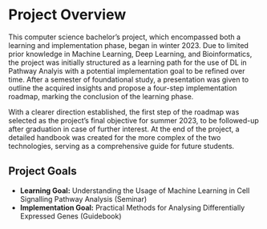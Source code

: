 # Project Overview

This computer science bachelor’s project, which encompassed both a learning and implementation phase, began in winter 2023. Due to limited prior knowledge in Machine Learning, Deep Learning, and Bioinformatics, the project was initially structured as a learning path for the use of DL in Pathway Analyis with a potential implementation goal to be refined over time. After a semester of foundational study, a presentation was given to outline the acquired insights and propose a four-step implementation roadmap, marking the conclusion of the learning phase.

With a clearer direction established, the first step of the roadmap was selected as the project’s final objective for summer 2023, to be followed-up after graduation in case of further interest. At the end of the project, a detailed handbook was created for the more complex of the two technologies, serving as a comprehensive guide for future students.

## Project Goals
- **Learning Goal:** Understanding the Usage of Machine Learning in Cell Signalling Pathway Analysis (Seminar)
- **Implementation Goal:** Practical Methods for Analysing Differentially Expressed Genes (Guidebook)

